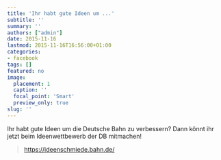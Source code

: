 ```yaml
---
title: 'Ihr habt gute Ideen um ...'
subtitle: ''
summary: ''
authors: ["admin"]
date: 2015-11-16
lastmod: 2015-11-16T16:56:00+01:00
categories:
- facebook
tags: []
featured: no
image:
  placement: 1
  caption: ''
  focal_point: 'Smart'
  preview_only: true
slug: ''
---
```

Ihr habt gute Ideen um die Deutsche Bahn zu verbessern? Dann könnt ihr jetzt beim Ideenwettbewerb der DB mitmachen!
> https://ideenschmiede.bahn.de/

